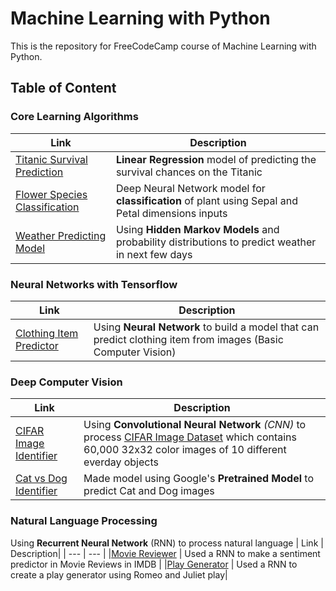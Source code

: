 # Machine Learning with Python
This is the repository for FreeCodeCamp course of Machine Learning with Python.

## Table of Content

### Core Learning Algorithms
| Link | Description|
| --- | --- |
| [Titanic Survival Prediction](Titanic_Survival_Prediction-Linear-Regression/titanic_survival_prediction.ipynb) | **Linear Regression** model of predicting the survival chances on the Titanic |
| [Flower Species Classification](Flower_Species_Classification/flower_species_classification.ipynb) | Deep Neural Network model for **classification** of plant using Sepal and Petal dimensions inputs|
| [Weather Predicting Model](Weather_Predicting_Model/Weathing_Predicting_Model.ipynb) | Using **Hidden Markov Models** and probability distributions to predict weather in next few days |
### Neural Networks with Tensorflow
| Link | Description|
| --- | --- |
| [Clothing Item Predictor](Clothing_Image_Predictor/Clothing_Image_Predictor.ipynb) | Using **Neural Network** to build a model that can predict clothing item from images (Basic Computer Vision) |

### Deep Computer Vision
| Link | Description|
| --- | --- |
|[CIFAR Image Identifier](CIFAR_Image_Identifier/CIFAR_Image_Identifier.ipynb)|Using **Convolutional Neural Network** *(CNN)* to process [CIFAR Image Dataset](https://www.cs.toronto.edu/~kriz/cifar.html) which  contains 60,000 32x32 color images of 10 different everday objects |
|[Cat vs Dog Identifier](Cat_vs_Dog_Identifier/Cat_vs_Dog_Identifier.ipynb) | Made model using Google's **Pretrained Model** to predict Cat and Dog images |

### Natural Language Processing
Using **Recurrent Neural Network** (RNN) to process natural language
| Link | Description|
| --- | --- |
|[Movie Reviewer](Movie_Reviewer/Movie_Reviewer_(Sentiment_Analysis).ipynb) | Used a RNN to make a sentiment predictor in Movie Reviews in IMDB |
|[Play Generator](Play_Generator/RNN_Play_Generator.ipynb) | Used a RNN to create a play generator using Romeo and Juliet play|
